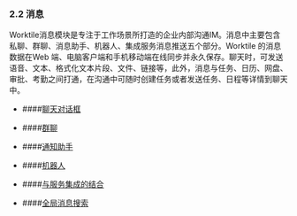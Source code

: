 ### 2.2 消息

Worktile消息模块是专注于工作场景所打造的企业内部沟通IM。消息中主要包含私聊、群聊、消息助手、机器人、集成服务消息推送五个部分。Worktile 的消息数据在Web 端、电脑客户端和手机移动端在线同步并永久保存。聊天时，可发送语音、文本、格式化文本片段、文件、链接等，此外，消息与任务、日历、网盘、审批、考勤之间打通，在沟通中可随时创建任务或者发送任务、日程等详情到聊天中。


* ####[聊天对话框](/yong-hu-zhi-nan/yong-hu-shou-ce/xiao-xi/liao-tian-dui-hua-kuang.md)

* ####[群聊](/yong-hu-zhi-nan/yong-hu-shou-ce/xiao-xi/qun-liao.md)

* ####[通知助手](/yong-hu-zhi-nan/yong-hu-shou-ce/xiao-xi/tong-zhi-zhu-shou.md)

* ####[机器人](/yong-hu-zhi-nan/yong-hu-shou-ce/xiao-xi/ji-qi-ren.md)

* ####[与服务集成的结合](/yong-hu-zhi-nan/yong-hu-shou-ce/xiao-xi/yu-fu-wu-ji-cheng-de-jie-he.md)

* ####[全局消息搜索](/yong-hu-zhi-nan/yong-hu-shou-ce/xiao-xi/quan-ju-xiao-xi-sou-suo.md)